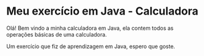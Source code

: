 # Meu exercício em Java - Calculadora

Olá! Bem vindo a minha calculadora em Java, ela contem todos as operações básicas de uma calculadora.

Um exercício que fiz de aprendizagem em Java, espero que goste.

